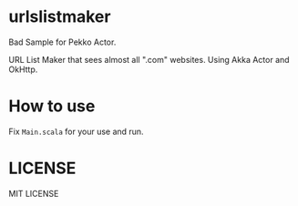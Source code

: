 # urlslistmaker
Bad Sample for Pekko Actor. 

URL List Maker that sees almost all ".com" websites.
Using Akka Actor and OkHttp.

# How to use

Fix `Main.scala` for your use and run.

# LICENSE
MIT LICENSE